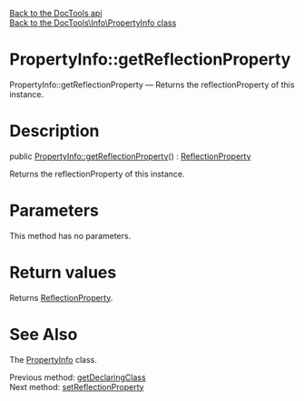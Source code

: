 [Back to the DocTools api](https://github.com/lingtalfi/DocTools/blob/master/doc/api/DocTools.md)<br>
[Back to the DocTools\Info\PropertyInfo class](https://github.com/lingtalfi/DocTools/blob/master/doc/api/DocTools/Info/PropertyInfo.md)


PropertyInfo::getReflectionProperty
================



PropertyInfo::getReflectionProperty — Returns the reflectionProperty of this instance.




Description
================


public [PropertyInfo::getReflectionProperty](https://github.com/lingtalfi/DocTools/blob/master/doc/api/DocTools/Info/PropertyInfo/getReflectionProperty.md)() : [ReflectionProperty](http://php.net/manual/en/class.reflectionproperty.php)




Returns the reflectionProperty of this instance.




Parameters
================

This method has no parameters.


Return values
================

Returns [ReflectionProperty](http://php.net/manual/en/class.reflectionproperty.php).







See Also
================

The [PropertyInfo](https://github.com/lingtalfi/DocTools/blob/master/doc/api/DocTools/Info/PropertyInfo.md) class.

Previous method: [getDeclaringClass](https://github.com/lingtalfi/DocTools/blob/master/doc/api/DocTools/Info/PropertyInfo/getDeclaringClass.md)<br>Next method: [setReflectionProperty](https://github.com/lingtalfi/DocTools/blob/master/doc/api/DocTools/Info/PropertyInfo/setReflectionProperty.md)<br>

